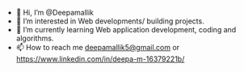 - 👋 Hi, I’m @Deepamallik
- 👀 I’m interested in Web developments/ building projects.
- 🌱 I’m currently learning Web application development, coding and algorithms.
- 📫 How to reach me deepamallik5@gmail.com or https://www.linkedin.com/in/deepa-m-16379221b/


